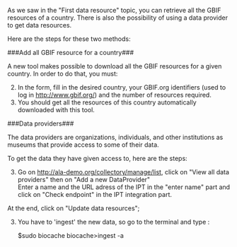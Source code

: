 As we saw in the "First data resource" topic, you can retrieve all the GBIF resources of a country.
There is also the possibility of using a data provider to get data resources.

Here are the steps for these two methods:

###Add all GBIF resource for a country###

A new tool makes possible to download all the GBIF resources for a given country. In order to do that, you must:

2. In the form, fill in the desired country, your GBIF.org identifiers (used to log in http://www.gbif.org/) and the number of resources required.
2. You should get all the resources of this country automatically downloaded with this tool.

###Data providers###

The data providers are organizations, individuals, and other institutions as museums that provide access to some of their data.

To get the data they have given access to, here are the steps:

3. Go on http://ala-demo.org/collectory/manage/list, click on "View all data providers" then on "Add a new DataProvider"   
Enter a name and the URL adress of the IPT in the "enter name" part and click on "Check endpoint" in the IPT integration part.   

At the end, click on "Update data resources";

3. You have to 'ingest' the new data, so go to the terminal and type :  
	
    $sudo biocache
    biocache>ingest -a
